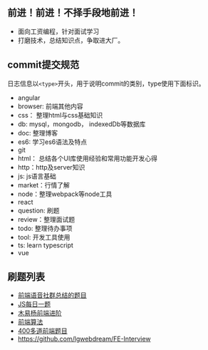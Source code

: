 
## 前进！前进！不择手段地前进！
+ 面向工资编程，针对面试学习
+ 打磨技术，总结知识点，争取进大厂。

## commit提交规范
日志信息以`<type>`开头，用于说明commit的类别，type使用下面标识。
+ angular
+ browser: 前端其他内容
+ css： 整理html与css基础知识
+ db: mysql，mongodb， indexedDb等数据库
+ doc: 整理博客
+ es6: 学习es6语法及特点
+ git
+ html： 总结各个UI库使用经验和常用功能开发心得
+ http：http及server知识
+ js: js语言基础
+ market：行情了解
+ node：整理webpack等node工具
+ react
+ question: 刷题
+ review：整理面试题
+ todo: 整理待办事项
+ tool: 开发工具使用
+ ts: learn typescript
+ vue


## 刷题列表
+ [前端语音社群总结的题目](https://github.com/febobo/web-interview)
+ [JS每日一题](https://github.com/lydiahallie/javascript-questions)
+ [木易杨前端进阶](https://github.com/Advanced-Frontend/Daily-Interview-Question)
+ [前端算法](https://github.com/sisterAn/JavaScript-Algorithms)
+ [400多道前端题目](https://github.com/sudheerj/javascript-interview-questions)
+ https://github.com/lgwebdream/FE-Interview